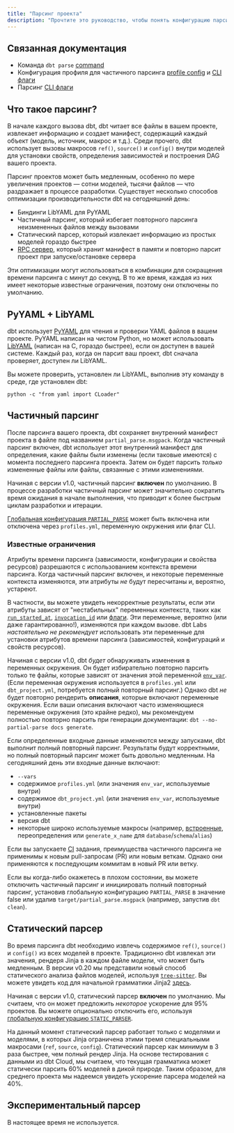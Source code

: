 ```yaml
---
title: "Парсинг проекта"
description: "Прочтите это руководство, чтобы понять конфигурацию парсинга проекта в dbt."
---
```


## Связанная документация
- Команда `dbt parse` [command](/reference/commands/parse)
- Конфигурация профиля для частичного парсинга [profile config](/docs/core/connect-data-platform/profiles.yml#partial_parse) и [CLI флаги](/reference/global-configs/parsing)
- Парсинг [CLI флаги](/reference/global-configs/parsing)

## Что такое парсинг?

В начале каждого вызова dbt, dbt читает все файлы в вашем проекте, извлекает информацию и создает манифест, содержащий каждый объект (модель, источник, макрос и т.д.). Среди прочего, dbt использует вызовы макросов `ref()`, `source()` и `config()` внутри моделей для установки свойств, определения зависимостей и построения DAG вашего проекта.

Парсинг проектов может быть медленным, особенно по мере увеличения проектов — сотни моделей, тысячи файлов — что раздражает в процессе разработки. Существует несколько способов оптимизации производительности dbt на сегодняшний день:
- Биндинги LibYAML для PyYAML
- Частичный парсинг, который избегает повторного парсинга неизмененных файлов между вызовами
- Статический парсер, который извлекает информацию из простых моделей гораздо быстрее
- [RPC сервер](/reference/commands/rpc), который хранит манифест в памяти и повторно парсит проект при запуске/остановке сервера

Эти оптимизации могут использоваться в комбинации для сокращения времени парсинга с минут до секунд. В то же время, каждая из них имеет некоторые известные ограничения, поэтому они отключены по умолчанию.

## PyYAML + LibYAML

dbt использует [PyYAML](https://pyyaml.org/wiki/PyYAML) для чтения и проверки YAML файлов в вашем проекте. PyYAML написан на чистом Python, но может использовать [LibYAML](https://pyyaml.org/wiki/LibYAML) (написан на C, гораздо быстрее), если он доступен в вашей системе. Каждый раз, когда он парсит ваш проект, dbt сначала проверяет, доступен ли LibYAML.

Вы можете проверить, установлен ли LibYAML, выполнив эту команду в среде, где установлен dbt:
```
python -c "from yaml import CLoader"
```

## Частичный парсинг

После парсинга вашего проекта, dbt сохраняет внутренний манифест проекта в файле под названием `partial_parse.msgpack`. Когда частичный парсинг включен, dbt использует этот внутренний манифест для определения, какие файлы были изменены (если таковые имеются) с момента последнего парсинга проекта. Затем он будет парсить _только_ измененные файлы или файлы, связанные с этими изменениями.

Начиная с версии v1.0, частичный парсинг **включен** по умолчанию. В процессе разработки частичный парсинг может значительно сократить время ожидания в начале выполнения, что приводит к более быстрым циклам разработки и итерации.

[Глобальная конфигурация `PARTIAL_PARSE`](/reference/global-configs/parsing) может быть включена или отключена через `profiles.yml`, переменную окружения или флаг CLI.

### Известные ограничения

Атрибуты времени парсинга (зависимости, конфигурации и свойства ресурсов) разрешаются с использованием контекста времени парсинга. Когда частичный парсинг включен, и некоторые переменные контекста изменяются, эти атрибуты _не_ будут пересчитаны и, вероятно, устареют.

В частности, вы можете увидеть некорректные результаты, если эти атрибуты зависят от "нестабильных" переменных контекста, таких как [`run_started_at`](/reference/dbt-jinja-functions/run_started_at), [`invocation_id`](/reference/dbt-jinja-functions/invocation_id) или [флаги](/reference/dbt-jinja-functions/flags). Эти переменные, вероятно (или даже гарантированно!), изменяются при каждом вызове. dbt Labs _настоятельно не рекомендует_ использовать эти переменные для установки атрибутов времени парсинга (зависимостей, конфигураций и свойств ресурсов).

Начиная с версии v1.0, dbt _будет_ обнаруживать изменения в переменных окружения. Он будет избирательно повторно парсить только те файлы, которые зависят от значения этой переменной [`env_var`](/reference/dbt-jinja-functions/env_var). (Если переменная окружения используется в `profiles.yml` или `dbt_project.yml`, потребуется полный повторный парсинг.) Однако dbt _не_ будет повторно рендерить **описания**, которые включают переменные окружения. Если ваши описания включают часто изменяющиеся переменные окружения (это крайне редко), мы рекомендуем полностью повторно парсить при генерации документации: `dbt --no-partial-parse docs generate`.

Если определенные входные данные изменяются между запусками, dbt выполнит полный повторный парсинг. Результаты будут корректными, но полный повторный парсинг может быть довольно медленным. На сегодняшний день эти входные данные включают:
- `--vars`
- содержимое `profiles.yml` (или значения `env_var`, используемые внутри)
- содержимое `dbt_project.yml` (или значения `env_var`, используемые внутри)
- установленные пакеты
- версия dbt
- некоторые широко используемые макросы (например, [встроенные](/reference/dbt-jinja-functions/builtins), переопределения или `generate_x_name` для `database`/`schema`/`alias`)

Если вы запускаете [CI](/docs/deploy/continuous-integration) задания, преимущества частичного парсинга не применимы к новым pull-запросам (PR) или новым веткам. Однако они применяются к последующим коммитам в новый PR или ветку.

Если вы когда-либо окажетесь в плохом состоянии, вы можете отключить частичный парсинг и инициировать полный повторный парсинг, установив глобальную конфигурацию `PARTIAL_PARSE` в значение false или удалив `target/partial_parse.msgpack` (например, запустив `dbt clean`).

## Статический парсер

Во время парсинга dbt необходимо извлечь содержимое `ref()`, `source()` и `config()` из всех моделей в проекте. Традиционно dbt извлекал эти значения, рендеря Jinja в каждом файле модели, что может быть медленным. В версии v0.20 мы представили новый способ статического анализа файлов моделей, используя [`tree-sitter`](https://github.com/tree-sitter/tree-sitter). Вы можете увидеть код для начальной грамматики Jinja2 [здесь](https://github.com/dbt-labs/tree-sitter-jinja2).

Начиная с версии v1.0, статический парсер **включен** по умолчанию. Мы считаем, что он может предложить *некоторое* ускорение для 95% проектов. Вы можете опционально отключить его, используя [глобальную конфигурацию `STATIC_PARSER`](/reference/global-configs/parsing).

На данный момент статический парсер работает только с моделями и моделями, в которых Jinja ограничена этими тремя специальными макросами (`ref`, `source`, `config`). Статический парсер как минимум в 3 раза быстрее, чем полный рендер Jinja. На основе тестирования с данными из dbt Cloud, мы считаем, что текущая грамматика может статически парсить 60% моделей в дикой природе. Таким образом, для среднего проекта мы надеемся увидеть ускорение парсера моделей на 40%.

## Экспериментальный парсер

В настоящее время не используется.